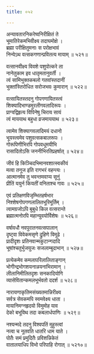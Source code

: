 ```yaml
---
title: ०५२

---
```

<div class="audioEmbed"  caption="सीतालक्ष्मी-वाचनम्" src="https://sanskritdocuments.org/sites/completenarayaneeyam/SoundFiles/052/052_01.mp3"></div>


अन्यावतारनिकरेष्वनिरीक्षितं ते  
भूमातिरेकमभिवीक्ष्य तदाघमोक्षे ।  
ब्रह्मा परीक्षितुमनाः स परोक्षभावं  
निन्येऽथ वत्सकगणान्प्रवितत्य मायाम् ॥ ५२१॥

<div class="audioEmbed"  caption="सीतालक्ष्मी-वाचनम्" src="https://sanskritdocuments.org/sites/completenarayaneeyam/SoundFiles/052/052_02.mp3"></div>


वत्सानवीक्ष्य विवशे पशुपोत्करे ता  
नानेतुकाम इव धातृमतानुवर्ती ।  
त्वं सामिभुक्तकबलो गतवांस्तदानीं  
भुक्तांस्तिरोधित सरोजभवः कुमारान् ॥ ५२२॥

<div class="audioEmbed"  caption="सीतालक्ष्मी-वाचनम्" src="https://sanskritdocuments.org/sites/completenarayaneeyam/SoundFiles/052/052_03.mp3"></div>


वत्सायितस्तदनु गोपगणायितस्त्वं  
शिक्यादिभाण्डमुरलीगवलादिरूपः ।  
प्राग्वद्विहृत्य विपिनेषु चिराय सायं  
त्वं माययाथ बहुधा व्रजमाययाथ ॥ ५२३॥

<div class="audioEmbed"  caption="सीतालक्ष्मी-वाचनम्" src="https://sanskritdocuments.org/sites/completenarayaneeyam/SoundFiles/052/052_04.mp3"></div>


त्वामेव शिक्यागवलादिमयं दधानो  
भूयस्त्वमेव पशुवत्सकबालरूपः ।  
गोरूपिणीभिरपि गोपवधूमयीभि  
रासादितोऽसि जननीभिरतिप्रहर्षात् ॥ ५२४॥

<div class="audioEmbed"  caption="सीतालक्ष्मी-वाचनम्" src="https://sanskritdocuments.org/sites/completenarayaneeyam/SoundFiles/052/052_05.mp3"></div>


जीवं हि किञ्चिदभिमानवशात्स्वकीयं  
मत्वा तनूज इति रागभरं वहन्त्यः ।  
आत्मानमेव तु भवन्तमवाप्य सूनुं  
प्रीतिं ययुर्न कियतीं वनिताश्च गावः ॥ ५२५॥

<div class="audioEmbed"  caption="सीतालक्ष्मी-वाचनम्" src="https://sanskritdocuments.org/sites/completenarayaneeyam/SoundFiles/052/052_06.mp3"></div>


एवं प्रतिक्षणविजृम्भितहर्षभार  
निश्शेषगोपगणलालितभूरिमूर्तिम् ।  
त्वामग्रजोऽपि बुबुधे किल वत्सरान्ते  
ब्रह्मात्मनोरपि महान्युवयोर्विशेषः ॥ ५२६॥

<div class="audioEmbed"  caption="सीतालक्ष्मी-वाचनम्" src="https://sanskritdocuments.org/sites/completenarayaneeyam/SoundFiles/052/052_07.mp3"></div>


वर्षावधौ नवपुरातनवत्सपालान्  
दृष्ट्वा विवेकमसृणे द्रुहिणे विमूढे ।  
प्रादीदृशः प्रतिनवान्मकुटान्गदादि  
भूषांश्चतुर्भुजयुजः सजलाम्बुदाभान् ॥ ५२७॥

<div class="audioEmbed"  caption="सीतालक्ष्मी-वाचनम्" src="https://sanskritdocuments.org/sites/completenarayaneeyam/SoundFiles/052/052_08.mp3"></div>


प्रत्येकमेव कमलापरिलालिताङ्गान्  
भोगीन्द्रभोगशयनान्नयनाभिरामान् ।  
लीलानिमीलितदृशः सनकादियोगि  
व्यासेवितान्कमलभूर्भवतो ददर्श ॥ ५२८॥

<div class="audioEmbed"  caption="सीतालक्ष्मी-वाचनम्" src="https://sanskritdocuments.org/sites/completenarayaneeyam/SoundFiles/052/052_09.mp3"></div>


नारायणाकृतिमसंख्यतमान्निरीक्ष्य  
सर्वत्र सेवकमपि स्वमवेक्ष्य धाता ।  
मायानिमग्नहृदयो विमुमोह याव  
देको बभूविथ तदा कबलार्धपाणिः ॥ ५२९॥

<div class="audioEmbed"  caption="सीतालक्ष्मी-वाचनम्" src="https://sanskritdocuments.org/sites/completenarayaneeyam/SoundFiles/052/052_10.mp3"></div>


नश्यन्मदे तदनु विश्वपतिं मुहुस्त्वां  
नत्वा च नूतवति धातरि धाम याते ।  
पोतैः समं प्रमुदितैः प्रविशन्निकेतं  
वातालयाधिप विभो परिपाहि रोगात् ॥ ५२१०॥